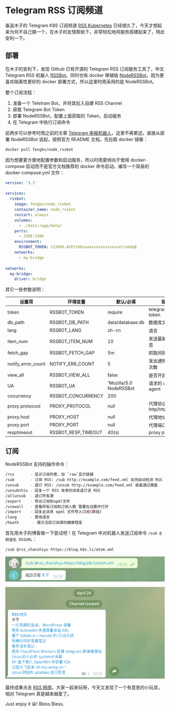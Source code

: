 # Telegram RSS 订阅频道

垂涎木子的 Telegram K8S 订阅频道 [RSS Kubernetes](https://t.me/rss_kubernetes) 已经很久了，今天才想起来为何不自己搞一个，在木子的友情帮助下，非常轻松地将服务搭建起来了，特此安利一下。

## 部署

在木子的安利下，发现 Github 已有开源的 Telegram RSS 订阅服务工具了，中文 Telegram RSS 机器人 [RSSBot](https://github.com/iovxw/rssbot/)。同时也有 docker 移植版 [NodeRSSBot](https://github.com/fengkx/NodeRSSBot)。因为更喜欢隔离性更好的 docker 部署方式，所以这里时雨采用的是 NodeRSSBot。

整个订阅流程：

1. 准备一个 Teletram Bot，并将其拉入自建 RSS Channel
2. 获取 Telegram Bot Token
3. 部署 NodeRSSBot，配置上面获取的 Token，启动服务
4. 在 Telegram 中执行订阅命令

前两步可以参考时雨之前的文章 [Telegram 电报机器人](https://chanshiyu.com/#/post/108)，这里不再累述。直接从部署 NodeRSSBot 说起，按照官方 README 文档，先拉取 docker 镜像：

```sh
docker pull fengkx/node_rssbot
```

因为想要更方便地配置参数和启动服务，所以时雨更倾向于使用 docker-compose 启动而不是官方文档推荐的 docker 命令启动。编写一个简易的 docker-compose.yml 文件：

```yml
version: '3.1'

services:
  rssbot:
    image: fengkx/node_rssbot
    container_name: node_rssbot
    restart: always
    volumes:
      - ./data:/app/data/
    ports:
      - 3306:3306
    environment:
      RSSBOT_TOKEN: 123456:ACEYzXbuuaxxxxxxxxxxxxxxtrvmdq8
    networks:
      - my-bridge

networks:
  my-bridge:
    driver: bridge
```

其它一些参数说明：

| 设置项             | 环境变量            | 默认/必填               | 描述                      |
| ------------------ | ------------------- | ----------------------- | ------------------------- |
| token              | RSSBOT_TOKEN        | require                 | telegram bot token        |
| db_path            | RSSBOT_DB_PATH      | data/database.db        | 数据库文件路径            |
| lang               | RSSBOT_LANG         | zh-cn                   | 语言                      |
| item_num           | RSSBOT_ITEM_NUM     | 10                      | 发送最新几条信息          |
| fetch_gap          | RSSBOT_FETCH_GAP    | 5m                      | 抓取间隔                  |
| notify_error_count | NOTIFY_ERR_COUNT    | 5                       | 发出通知的错误次数        |
| view_all           | RSSBOT_VIEW_ALL     | false                   | 是否开启                  |
| UA                 | RSSBOT_UA           | 'Mozilla/5.0 NodeRSSBot | 请求的 user-agent         |
| cocurrency         | RSSBOT_CONCURRENCY  | 200                     |                           |
| proxy.protocool    | PROXY_PROTOCOL      | null                    | 代理协议 http/https/socks |
| proxy.host         | PROXY_HOST          | null                    | 代理地址                  |
| proxy.port         | PROXY_PORT          | null                    | 代理端口                  |
| resptimeout        | RSSBOT_RESP_TIMEOUT | 40(s)                   | proxy port                |

## 订阅

NodeRSSBot 支持的操作命令：

```sh
/rss       - 显示订阅列表，加 `raw`显示链接
/sub       - 订阅 RSS: /sub http://example.com/feed.xml 支持自动检测 RSS feed
/unsub     - 退订 RSS: /unsub http://example.com/feed.xml 或者通过键盘
/unsubthis - 回复一个 RSS 发来的消息退订该 RSS
/allunsub  - 退订所有源
/export    - 导出订阅到opml文件
/viewall   - 查看所有订阅和订阅人数 需要在设置中打开
/import    - 回复此消息 opml 文件导入订阅(群组)
/lang      - 更改语言
/heath      - 展示活跃订阅源的健康程度
```

首先用木子的博客做一下尝试吧！在 Telegram 中对机器人发送订阅命令 `/sub @频道名 RSSURL`：

```sh
/sub @rss_chanshiyu https://blog.k8s.li/atom.xml
```

![订阅RSS](/IMAGES/2020/Telegram-RSS-订阅频道/订阅RSS.png)

![订阅大成功](/IMAGES/2020/Telegram-RSS-订阅频道/订阅大成功.png)

最终成果点击 [RSS 時雨](https://t.me/rss_chanshiyu)，大家一起来玩呀，今天又发现了一个有意思的小玩具，咱对 Telegram 真是越来越爱了。

Just enjoy it 😃! Bless Bless.
